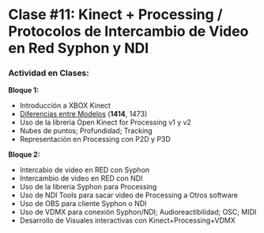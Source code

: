 # Clase #11: Kinect + Processing / Protocolos de Intercambio de Video en Red Syphon y NDI

### Actividad en Clases:
**Bloque 1:**
- Introducción a XBOX Kinect
- [Diferencias entre Modelos](https://hybridart.net/kinect-camaras-de-profundidad-y-tracking-compatibles-con-isadora-3/) (**1414**, 1473)
- Uso de la libreria Open Kinect for Processing v1 y v2
- Nubes de puntos; Profundidad; Tracking
- Representación en Processing con P2D y P3D
  
**Bloque 2:**

- Intercabio de video en RED con Syphon
- Intercambio de video en RED con NDI
- Uso de la libreria Syphon para Processing
- Uso de NDI Tools para sacar video de Processing a Otros software
- Uso de OBS para cliente Syphon o NDI
- Uso de VDMX para conexión Syphon/NDI; Audioreactibilidad; OSC; MIDI
- Desarrollo de Visuales interactivas con Kinect+Processing+VDMX 
